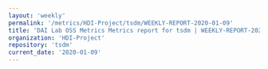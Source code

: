 ```yaml
---
layout: 'weekly'
permalink: '/metrics/HDI-Project/tsdm/WEEKLY-REPORT-2020-01-09'
title: 'DAI Lab OSS Metrics Metrics report for tsdm | WEEKLY-REPORT-2020-01-09'
organization: 'HDI-Project'
repository: 'tsdm'
current_date: '2020-01-09'
---
```


